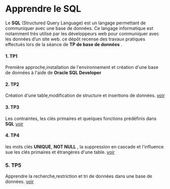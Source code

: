 
# Apprendre le SQL

Le **SQL** (Structured Query Language) est un langage permettant de communiquer avec une base de données. Ce langage informatique est notamment très utilisé par les développeurs web pour communiquer avec les données d’un site web. ce dépôt recense des travaux pratiques effectués lors de la séance de **TP de base de données** .

 #### 1. TP1 
Première approche,installation de l'environnement et création d'une base de données à l'aide de **Oracle SQL Developer**

 #### 2. TP2
 Création d'une table,modification de structure et insertions de données.
 [voir](https://github.com/aminelch/learnSQL/tree/master/TP2)
  #### 3. TP3
  Les contraintes, les clés primaires et quelques fonctions prédéfinis dans **SQL**
 [voir](https://github.com/aminelch/learnSQL/tree/master/TP3) 
 #### 4. TP4
 les mots clés **UNIQUE**, **NOT NULL** , la suppression en cascade et l'influence  sue les clés primaires et étrangères d'une table.
 [voir](https://github.com/aminelch/learnSQL/tree/master/TP4)
 ### 5. TP5
 Apprendre la recherche,restriction et tri de données dans une base de données.
[voir](https://github.com/aminelch/learnSQL/tree/master/TP5)   
   